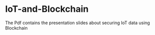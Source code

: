 # IoT-and-Blockchain

The Pdf contains the presentation slides about securing IoT data using Blockchain
